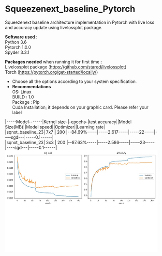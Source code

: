 # Squeezenext_baseline_Pytorch
Squeezenext baseline architecture implementation in Pytorch with live loss and accuracy update using livelossplot package.

__Software used__ : <br />
Python 3.6 <br />
Pytorch 1.0.0 <br />
Spyder 3.3.1 <br />

__Packages needed__ when running it for first time : <br />
Livelossplot package (https://github.com/stared/livelossplot) <br />
Torch (https://pytorch.org/get-started/locally/) <br />
- Choose all the options according to your system specification.<br />
- __Recommendations__ <br />
OS: Linux <br />
BUILD : 1.0 <br />
Package : Pip <br />
Cuda Installation; it depends on your graphic card. Please refer your label<br />


|-----Model-------|Kernel size-|-epochs-|test accuracy||Model Size(MB)||Model speed||Optimizer||Learning rate| <br />
|sqnxt_baseline_23|     7x7    |  200 	|--84.69%-----|-----2.617-----|-----22-----|----sgd---|-----0.1------| <br />
|sqnxt_baseline_23|     3x3    |  200	  |--87.63%-----|-----2.586-----|-----23-----|----sgd---|-----0.1------| <br />
![alt text](https://github.com/Jayan-K-Duggal/Squeezenext_baseline_Pytorch/blob/master/fig_plot_sqnxt_baseline.jpg)<br />
